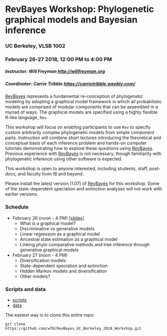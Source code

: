 
# RevBayes Workshop: Phylogenetic graphical models and Bayesian inference
### UC Berkeley, VLSB 1002
### February 26-27 2018, 12:00 PM to 4:00 PM
##### Instructor: Will Freyman <http://willfreyman.org>
##### Coordinator: Carrie Tribble <https://carrietribble.weebly.com/>

[RevBayes](http://revbayes.com) represents a fundamental re-conception of phylogenetic modeling by adopting a graphical model framework in
which all probabilistic models are comprised of modular components that can be assembled in a myriad of ways. 
The graphical models are specified using a highly flexible R-like language, `Rev`. 

This workshop will focus on enabling participants to use `Rev` to specify custom arbitrarily complex phylogenetic models from simple component parts. 
Instruction will combine short lectures introducing the theoretical and conceptual basis of each inference problem and hands-on computer tutorials 
demonstrating how to explore these questions using [RevBayes](http://revbayes.com). 
Previous experience with [RevBayes](http://revbayes.com) is not necessary, though familiarity with phylogenetic inference using other software is expected.

This workshop is open to anyone interested, including students, staff, post-docs, and faculty from IB and beyond. 

Please install the latest version (1.07) of [RevBayes](http://revbayes.com) for this workshop. Some of the state-dependent speciation and extinction analyses will not work with earlier versions.

### Schedule

* February 26 (noon - 4 PM) [[slides]](https://raw.githubusercontent.com/wf8/RevBayes_UC_Berkeley_2018_Workshop/blob/master/slides/Freyman_RevBayes_Graphical_Models.pdf)
    - What is a graphical model?
    - Discriminative vs generative models
    - Linear regression as a graphical model
    - Ancestral state estimation as a graphical model
    - Linking phylo comparative methods and tree inference through generative graphical models
* February 27 (noon - 4 PM)
    - Diversification models
    - State-dependent speciation and extinction
    - Hidden Markov models and diversification
    - Other models?

### Scripts and data
* [scripts](https://github.com/wf8/RevBayes_UC_Berkeley_2018_Workshop/tree/master/src)
* [data](https://github.com/wf8/RevBayes_UC_Berkeley_2018_Workshop/tree/master/data)

The easiest way is to clone this entire repo:
```
git clone https://github.com/wf8/RevBayes_UC_Berkeley_2018_Workshop.git
```

